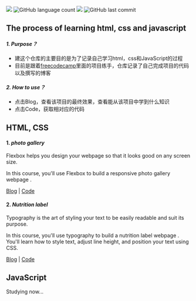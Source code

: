 

![](https://img.shields.io/github/stars/ddy-ddy/html-css-javascript?style=social)	![GitHub language count](https://img.shields.io/github/languages/count/ddy-ddy/html-css-javascript)	![](https://img.shields.io/github/followers/ddy-ddy?style=social)	![GitHub last commit](https://img.shields.io/github/last-commit/ddy-ddy/html-css-javascript)

## The process of learning html, css and javascript

#### *1. Purpose？*

- 建这个仓库的主要目的是为了记录自己学习html，css和JavaScript的过程
- 目前是跟着[freecodecamp](https://www.freecodecamp.org/)里面的项目练手，仓库记录了自己完成项目的代码以及撰写的博客

#### *2. How to use？*

- 点击Blog，查看该项目的最终效果，查看能从该项目中学到什么知识
- 点击Code，获取相对应的代码



## HTML, CSS

#### 1. *photo gallery*

Flexbox helps you design your webpage so that it looks good on any screen size.

In this course, you'll use Flexbox to build a responsive photo gallery webpage .

[Blog](https://www.ddy-ddy.com/Blog/blog-35?14)	|	[Code](https://github.com/ddy-ddy/html-css-javascript/tree/master/html_css/photo_gallery)

#### 2. *Nutrition label*

Typography is the art of styling your text to be easily readable and suit its purpose.

In this course, you'll use typography to build a nutrition label webpage . You'll learn how to style text, adjust line height, and position your text using CSS.

[Blog](https://www.ddy-ddy.com/Blog/blog-36?14)	|	[Code](https://github.com/ddy-ddy/html-css-javascript/tree/master/html_css/nutrition_label)



## JavaScript

Studying now...
